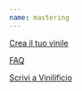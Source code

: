 ```yaml
---
name: mastering
---
```


[Crea il tuo vinile](/)

[FAQ](/faq/)

[Scrivi a Vinilificio](mailto:info@vinilificio.com)















